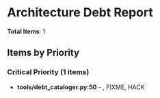 # Architecture Debt Report

**Total Items**: 1

## Items by Priority

### Critical Priority (1 items)

- **tools/debt_cataloger.py:50** - , FIXME, HACK
